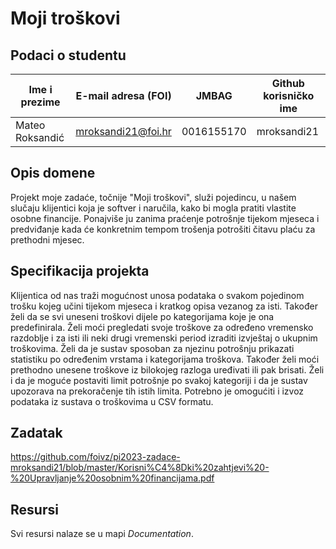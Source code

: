 
# Moji troškovi

## Podaci o studentu

Ime i prezime | E-mail adresa (FOI) | JMBAG | Github korisničko ime
------------  | ------------------- | ----- | ---------------------
Mateo Roksandić | mroksandi21@foi.hr | 0016155170 | mroksandi21


## Opis domene
Projekt moje zadaće, točnije "Moji troškovi", služi pojedincu, u našem slučaju klijentici koja je softver i naručila, kako bi mogla pratiti vlastite osobne financije. Ponajviše ju zanima praćenje potrošnje tijekom mjeseca i predviđanje kada će konkretnim tempom trošenja potrošiti čitavu plaću za prethodni mjesec.
## Specifikacija projekta
Klijentica od nas traži mogućnost unosa podataka o svakom pojedinom trošku kojeg učini tijekom mjeseca i kratkog opisa vezanog za isti. Također želi da se svi uneseni troškovi dijele po kategorijama koje je ona predefinirala. Želi moći pregledati svoje troškove za određeno vremensko razdoblje i za isti ili neki drugi vremenski period izraditi izvještaj o ukupnim troškovima. Želi da je sustav sposoban za njezinu potrošnju prikazati statistiku po određenim vrstama i kategorijama troškova. Također želi moći prethodno unesene troškove iz bilokojeg razloga uređivati ili pak brisati. Želi i da je moguće postaviti limit potrošnje po svakoj kategoriji i da je sustav upozorava na prekoračenje tih istih limita. Potrebno je omogućiti i izvoz podataka iz sustava o troškovima u CSV formatu. 

## Zadatak
https://github.com/foivz/pi2023-zadace-mroksandi21/blob/master/Korisni%C4%8Dki%20zahtjevi%20-%20Upravljanje%20osobnim%20financijama.pdf

## Resursi
Svi resursi nalaze se u mapi _Documentation_.
